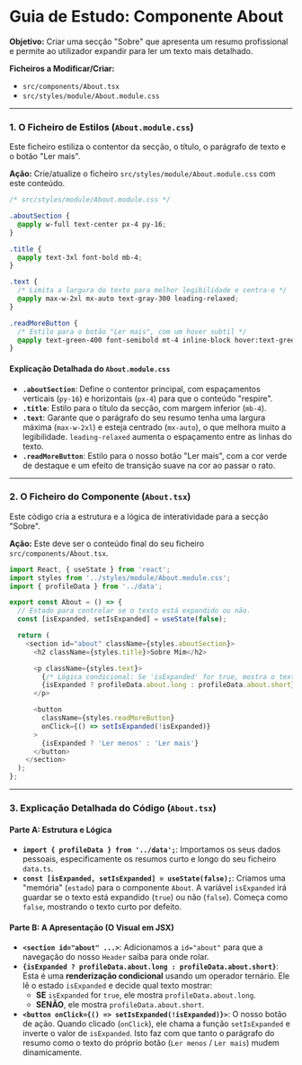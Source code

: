 # Guia de Estudo: Componente About

**Objetivo:** Criar uma secção "Sobre" que apresenta um resumo profissional e permite ao utilizador expandir para ler um texto mais detalhado.

**Ficheiros a Modificar/Criar:**
* `src/components/About.tsx`
* `src/styles/module/About.module.css`

---

### **1. O Ficheiro de Estilos (`About.module.css`)**

Este ficheiro estiliza o contentor da secção, o título, o parágrafo de texto e o botão "Ler mais".

**Ação:** Crie/atualize o ficheiro `src/styles/module/About.module.css` com este conteúdo.

```css
/* src/styles/module/About.module.css */

.aboutSection {
  @apply w-full text-center px-4 py-16;
}

.title {
  @apply text-3xl font-bold mb-4;
}

.text {
  /* Limita a largura do texto para melhor legibilidade e centra-o */
  @apply max-w-2xl mx-auto text-gray-300 leading-relaxed;
}

.readMoreButton {
  /* Estilo para o botão "Ler mais", com um hover subtil */
  @apply text-green-400 font-semibold mt-4 inline-block hover:text-green-300 transition-colors;
}
```

#### **Explicação Detalhada do `About.module.css`**

* **`.aboutSection`**: Define o contentor principal, com espaçamentos verticais (`py-16`) e horizontais (`px-4`) para que o conteúdo "respire".
* **`.title`**: Estilo para o título da secção, com margem inferior (`mb-4`).
* **`.text`**: Garante que o parágrafo do seu resumo tenha uma largura máxima (`max-w-2xl`) e esteja centrado (`mx-auto`), o que melhora muito a legibilidade. `leading-relaxed` aumenta o espaçamento entre as linhas do texto.
* **`.readMoreButton`**: Estilo para o nosso botão "Ler mais", com a cor verde de destaque e um efeito de transição suave na cor ao passar o rato.

---

### **2. O Ficheiro do Componente (`About.tsx`)**

Este código cria a estrutura e a lógica de interatividade para a secção "Sobre".

**Ação:** Este deve ser o conteúdo final do seu ficheiro `src/components/About.tsx`.

```typescript
import React, { useState } from 'react';
import styles from '../styles/module/About.module.css';
import { profileData } from '../data';

export const About = () => {
  // Estado para controlar se o texto está expandido ou não.
  const [isExpanded, setIsExpanded] = useState(false);

  return (
    <section id="about" className={styles.aboutSection}>
      <h2 className={styles.title}>Sobre Mim</h2>

      <p className={styles.text}>
        {/* Lógica condicional: Se 'isExpanded' for true, mostra o texto longo, senão, o curto. */}
        {isExpanded ? profileData.about.long : profileData.about.short}
      </p>

      <button
        className={styles.readMoreButton}
        onClick={() => setIsExpanded(!isExpanded)}
      >
        {isExpanded ? 'Ler menos' : 'Ler mais'}
      </button>
    </section>
  );
};
```

---

### **3. Explicação Detalhada do Código (`About.tsx`)**

#### **Parte A: Estrutura e Lógica**

* **`import { profileData } from '../data';`**: Importamos os seus dados pessoais, especificamente os resumos curto e longo do seu ficheiro `data.ts`.
* **`const [isExpanded, setIsExpanded] = useState(false);`**: Criamos uma "memória" (`estado`) para o componente `About`. A variável `isExpanded` irá guardar se o texto está expandido (`true`) ou não (`false`). Começa como `false`, mostrando o texto curto por defeito.

#### **Parte B: A Apresentação (O Visual em JSX)**

* **`<section id="about" ...>`**: Adicionamos a `id="about"` para que a navegação do nosso `Header` saiba para onde rolar.
* **`{isExpanded ? profileData.about.long : profileData.about.short}`**: Esta é uma **renderização condicional** usando um operador ternário. Ele lê o estado `isExpanded` e decide qual texto mostrar:
    * **SE** `isExpanded` for `true`, ele mostra `profileData.about.long`.
    * **SENÃO**, ele mostra `profileData.about.short`.
* **`<button onClick={() => setIsExpanded(!isExpanded)}>`**: O nosso botão de ação. Quando clicado (`onClick`), ele chama a função `setIsExpanded` e inverte o valor de `isExpanded`. Isto faz com que tanto o parágrafo do resumo como o texto do próprio botão (`Ler menos` / `Ler mais`) mudem dinamicamente.
